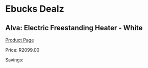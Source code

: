 
# Ebucks Dealz
## Alva: Electric Freestanding Heater - White
[Product Page](https://www.ebucks.com/web/shop/productSelected.do?prodId=492958983&catId=704982758)

Price: R2099.00

Savings: 


	